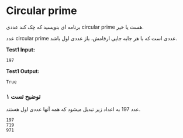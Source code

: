 # Circular prime

برنامه ای بنویسید که چک کند عددی circular prime هست یا خیر.

عدد circular prime عددی است که با هر جابه جایی ارقامش، باز عددی اول باشد.

**Test1 Input:**
```
197
```

**Test1 Output:**
```
True
```

### توضیح تست ۱
عدد 197 به اعداد زیر تبدیل میشود که همه آنها عددی اول هستند.
```
197
719
971
```
